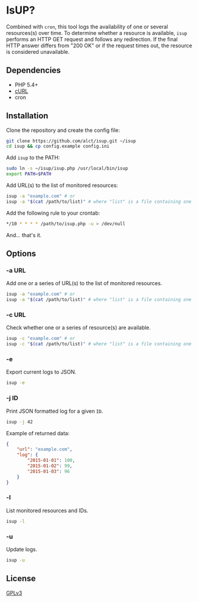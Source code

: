 # IsUP?

Combined with `cron`, this tool logs the availability of one or several resources(s) over time. To determine whether a resource is available, `isup` performs an HTTP GET request and follows any redirection. If the final HTTP answer differs from "200 OK" or if the request times out, the resource is considered unavailable.

## Dependencies

* PHP 5.4+
* [cURL](http://curl.haxx.se/libcurl/php/)
* cron

## Installation

Clone the repository and create the config file:

```bash
git clone https://github.com/alct/isup.git ~/isup
cd isup && cp config.example config.ini
```

Add `isup` to the PATH:

```bash
sudo ln -s ~/isup/isup.php /usr/local/bin/isup
export PATH=$PATH
```

Add URL(s) to the list of monitored resources:

```bash
isup -a "example.com" # or
isup -a "$(cat /path/to/list)" # where "list" is a file containing one URL per line
```

Add the following rule to your crontab:

```bash
*/10 * * * * /path/to/isup.php -u > /dev/null
```

And... that's it.

## Options

### -a URL

Add one or a series of URL(s) to the list of monitored resources.

```bash
isup -a "example.com" # or
isup -a "$(cat /path/to/list)" # where "list" is a file containing one URL per line
```

### -c URL

Check whether one or a series of resource(s) are available.

```bash
isup -c "example.com" # or
isup -c "$(cat /path/to/list)" # where "list" is a file containing one URL per line
```

### -e

Export current logs to JSON.

```bash
isup -e
```

### -j ID

Print JSON formatted log for a given `ID`.

```bash
isup -j 42
```

Example of returned data:

```json
{
    "url": "example.com",
    "log": {
        "2015-01-01": 100,
        "2015-01-02": 99,
        "2015-01-03": 96
    }
}
```

### -l

List monitored resources and IDs.

```bash
isup -l
```

### -u

Update logs.

```bash
isup -u
```

## License

[GPLv3](LICENSE)
